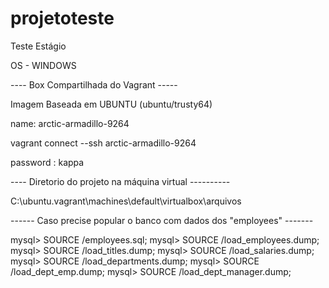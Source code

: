 # projetoteste
Teste Estágio

OS - WINDOWS

---- Box Compartilhada do Vagrant -----


Imagem Baseada em UBUNTU (ubuntu/trusty64)

name: arctic-armadillo-9264

vagrant connect --ssh arctic-armadillo-9264

password : kappa

---- Diretorio do projeto na máquina virtual ----------

C:\ubuntu\.vagrant\machines\default\virtualbox\arquivos

------ Caso precise popular o banco com dados dos "employees" -------

mysql> SOURCE <Diretorio da pasta de employees_db>/employees.sql;
mysql> SOURCE <Diretorio da pasta de employees_db>/load_employees.dump;
mysql> SOURCE <Diretorio da pasta de employees_db>/load_titles.dump;
mysql> SOURCE <Diretorio da pasta de employees_db>/load_salaries.dump;
mysql> SOURCE <Diretorio da pasta de employees_db>/load_departments.dump;
mysql> SOURCE <Diretorio da pasta de employees_db>/load_dept_emp.dump;
mysql> SOURCE <Diretorio da pasta de employees_db>/load_dept_manager.dump;


